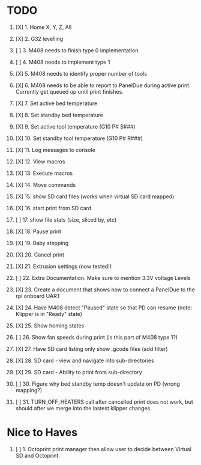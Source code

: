 TODO
=====
1. [X] 1. Home X, Y, Z, All

2. [X] 2. G32 levelling

3. [ ] 3. M408 needs to finish type 0 implementation

4. [ ] 4. M408 needs to implement type 1

5. [X] 5. M408 needs to identify proper number of tools

6. [X] 6. M408 needs to be able to report to PanelDue during active print. Currently get queued up until print finishes.

7. [X] 7. Set active bed temperature 

8. [X] 8. Set standby bed temperature

9. [X] 9. Set active tool temperature (G10 P# S###)

10. [X] 10. Set standby tool temperature (G10 P# R###)

11. [X] 11. Log messages to console

12. [X] 12. View macros

13. [X] 13. Execute macros

14. [X] 14. Move commands

15. [X] 15. show SD card files (works when virtual SD card mapped)

16. [X] 16. start print from SD card

17. [ ] 17. show file stats (size, sliced by, etc)

18. [X] 18. Pause print

19. [X] 19. Baby stepping

20. [X] 20. Cancel print

21. [X] 21. Extrusion settings (now tested!)

22. [ ] 22. Extra Documentation. Make sure to mention 3.3V voltage Levels

23. [X] 23. Create a document that shows how to connect a PanelDue to the rpi onboard UART

24. [X] 24. Have M408 detect "Paused" state so that PD can resume (note: Klipper is in "Ready" state)

25. [X] 25. Show homing states

26. [ ] 26. Show fan speeds during print (is this part of M408 type 1?)

27. [X] 27. Have SD card listing only show .gcode files (add filter)

28. [X] 28. SD card - view and navigate into sub-directories

29. [X] 29. SD card - Ability to print from sub-directory

30. [ ] 30. Figure why bed standby temp doesn't update on PD (wrong mapping?)

31. [ ] 31. TURN_OFF_HEATERS call after cancelled print does not work, but should after we merge into the lastest klipper changes.


Nice to Haves
====

1. [ ] 1. Octoprint print manager then allow user to decide between Virtual SD and Octoprint.
